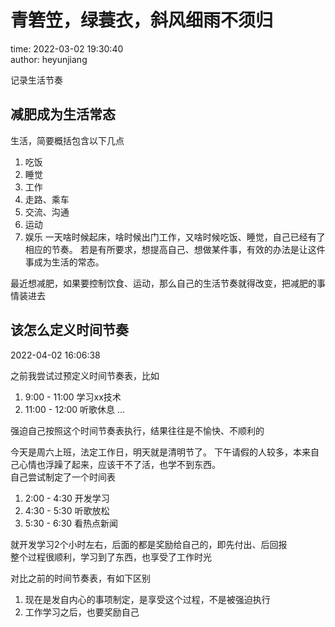 # 青箬笠，绿蓑衣，斜风细雨不须归

time: 2022-03-02 19:30:40  
author: heyunjiang

记录生活节奏

## 减肥成为生活常态

生活，简要概括包含以下几点  
1. 吃饭
2. 睡觉
3. 工作
4. 走路、乘车
5. 交流、沟通
6. 运动
7. 娱乐
一天啥时候起床，啥时候出门工作，又啥时候吃饭、睡觉，自己已经有了相应的节奏。
若是有所要求，想提高自己、想做某件事，有效的办法是让这件事成为生活的常态。

最近想减肥，如果要控制饮食、运动，那么自己的生活节奏就得改变，把减肥的事情装进去

## 该怎么定义时间节奏

2022-04-02 16:06:38

之前我尝试过预定义时间节奏表，比如  
1. 9:00 - 11:00 学习xx技术
2. 11:00 - 12:00 听歌休息
...

强迫自己按照这个时间节奏表执行，结果往往是不愉快、不顺利的

今天是周六上班，法定工作日，明天就是清明节了。
下午请假的人较多，本来自己心情也浮躁了起来，应该干不了活，也学不到东西。  
自己尝试制定了一个时间表  
1. 2:00 - 4:30 开发学习
2. 4:30 - 5:30 听歌放松
3. 5:30 - 6:30 看热点新闻

就开发学习2个小时左右，后面的都是奖励给自己的，即先付出、后回报  
整个过程很顺利，学习到了东西，也享受了工作时光

对比之前的时间节奏表，有如下区别  
1. 现在是发自内心的事项制定，是享受这个过程，不是被强迫执行
2. 工作学习之后，也要奖励自己
